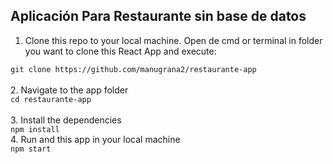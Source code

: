 ## Aplicación Para Restaurante sin base de datos
1. Clone this repo to your local machine. Open de cmd or terminal in folder you want to clone this React App and execute:<br>

```git clone https://github.com/manugrana2/restaurante-app```
<br>
<br>
2. Navigate to the app folder<br>
```cd restaurante-app```<br>
<br>
3. Install the dependencies<br>
```npm install```
<br>
4. Run and this app in your local machine<br>
```npm start```<br>
